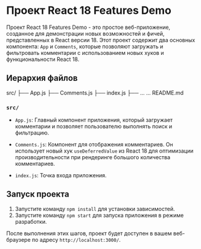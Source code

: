 # Проект React 18 Features Demo

Проект React 18 Features Demo - это простое веб-приложение, созданное для демонстрации новых возможностей и фичей, представленных в React версии 18. Этот проект содержит два основных компонента: `App` и `Comments`, которые позволяют загружать и фильтровать комментарии с использованием новых хуков и функциональности React 18.

## Иерархия файлов

src/
├── App.js
├── Comments.js
├── index.js
├── ...
...
README.md

### `src/`

- `App.js`: Главный компонент приложения, который загружает комментарии и позволяет пользователю выполнять поиск и фильтрацию.

- `Comments.js`: Компонент для отображения комментариев. Он использует новый хук `useDeferredValue` из React 18 для оптимизации производительности при рендеринге большого количества комментариев.

- `index.js`: Точка входа приложения.

## Запуск проекта

1. Запустите команду `npm install` для установки зависимостей.
2. Запустите команду `npm start` для запуска приложения в режиме разработки.

После выполнения этих шагов, проект будет доступен в вашем веб-браузере по адресу `http://localhost:3000/`.